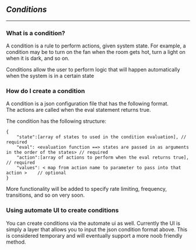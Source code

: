 ## *Conditions* ##
------------

### What is a condition? ###
A condition is a rule to perform actions, given system state. 
For example, a condition may be to turn on the fan when the room gets hot, turn a light on when it is dark, and so on. 

Conditions allow the user to perform logic that will happen automatically when the system is in a certain state


### How do I create a condition ###

A condition is a json configuration file that has the following format.  
The actions are called when the eval statement returns true.  

The condition has the following structure:

~~~~
{
	"state":[array of states to used in the condition evaluation], // required
	"eval": <evaluation function ==> states are passed in as arguments in the order of the states> // required
	"action":[array of actions to perform when the eval returns true],          // required
	"values": < map from action name to parameter to pass into that action >    // optional   
}
~~~~

More functionality will be added to specify rate limiting, frequency, transitions, and so on very soon.

### Using automate UI to create conditions ###
You can create conditions via the automate ui as well.  Currently the UI is simply a layer that allows you to input the 
json condition format above.  This is considered temporary and will eventually support a more noob friendly method.